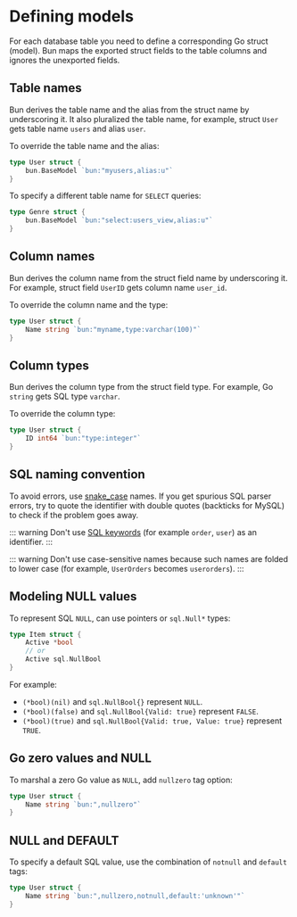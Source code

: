 # Defining models

For each database table you need to define a corresponding Go struct (model). Bun maps the exported
struct fields to the table columns and ignores the unexported fields.

## Table names

Bun derives the table name and the alias from the struct name by underscoring it. It also pluralized
the table name, for example, struct `User` gets table name `users` and alias `user`.

To override the table name and the alias:

```go
type User struct {
	bun.BaseModel `bun:"myusers,alias:u"`
}
```

To specify a different table name for `SELECT` queries:

```go
type Genre struct {
	bun.BaseModel `bun:"select:users_view,alias:u"`
}
```

## Column names

Bun derives the column name from the struct field name by underscoring it. For example, struct field
`UserID` gets column name `user_id`.

To override the column name and the type:

```go
type User struct {
	Name string `bun:"myname,type:varchar(100)"`
}
```

## Column types

Bun derives the column type from the struct field type. For example, Go `string` gets SQL type
`varchar`.

To override the column type:

```go
type User struct {
    ID int64 `bun:"type:integer"`
}
```

## SQL naming convention

To avoid errors, use [snake_case](https://en.wikipedia.org/wiki/Snake_case) names. If you get
spurious SQL parser errors, try to quote the identifier with double quotes (backticks for MySQL) to
check if the problem goes away.

<!-- prettier-ignore -->
::: warning
Don't use [SQL keywords](https://www.postgresql.org/docs/13/sql-keywords-appendix.html) (for example
`order`, `user`) as an identifier.
:::

<!-- prettier-ignore -->
::: warning
Don't use case-sensitive names because such names are folded to lower case (for example,
`UserOrders` becomes `userorders`).
:::

## Modeling NULL values

To represent SQL `NULL`, can use pointers or `sql.Null*` types:

```go
type Item struct {
    Active *bool
    // or
    Active sql.NullBool
}
```

For example:

- `(*bool)(nil)` and `sql.NullBool{}` represent `NULL`.
- `(*bool)(false)` and `sql.NullBool{Valid: true}` represent `FALSE`.
- `(*bool)(true)` and `sql.NullBool{Valid: true, Value: true}` represent `TRUE`.

## Go zero values and NULL

To marshal a zero Go value as `NULL`, add `nullzero` tag option:

```go
type User struct {
    Name string `bun:",nullzero"`
}
```

## NULL and DEFAULT

To specify a default SQL value, use the combination of `notnull` and `default` tags:

```go
type User struct {
    Name string `bun:",nullzero,notnull,default:'unknown'"`
}
```
